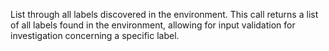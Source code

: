 List through all labels discovered in the environment. This call returns a list of all labels found in the environment, allowing for input validation for investigation concerning a specific label.